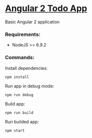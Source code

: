 # [Angular 2 Todo App](https://yk-angular2-todo-app.herokuapp.com)
Basic Angular 2 application

### Requirements:
- NodeJS >= 6.9.2

### Commands:

Install dependencies:
```
npm install
```

Run app in debug mode:
```
npm run debug
```

Build app:
```
npm run build
```

Run builded app:
```
npm start
```
